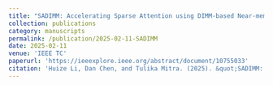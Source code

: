 ```yaml
---
title: "SADIMM: Accelerating Sparse Attention using DIMM-based Near-memory Processing"
collection: publications
category: manuscripts
permalink: /publication/2025-02-11-SADIMM
date: 2025-02-11
venue: 'IEEE TC'
paperurl: 'https://ieeexplore.ieee.org/abstract/document/10755033'
citation: 'Huize Li, Dan Chen, and Tulika Mitra. (2025). &quot;SADIMM: Accelerating Sparse Attention using DIMM-based Near-memory Processing.&quot; <i>IEEE Transactions on Computers (TC)</i>. 74(2) 542--554.'
---
```

